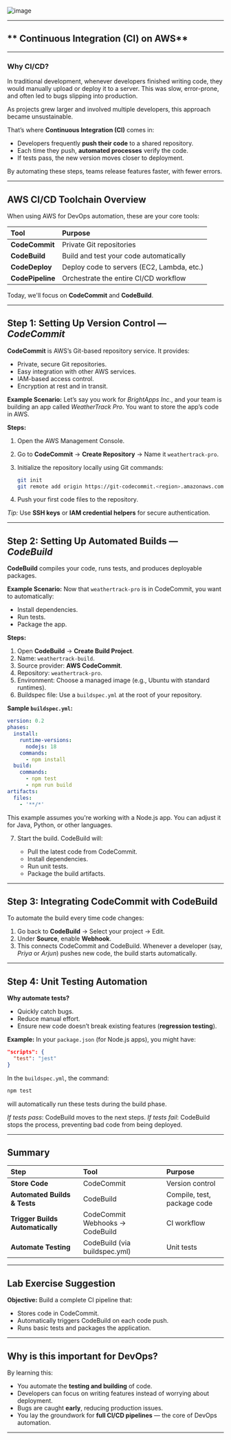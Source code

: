 ![image](https://github.com/user-attachments/assets/fc7ac995-6cad-4797-8988-311cc6add283)


---

##  ** Continuous Integration (CI) on AWS**

---

###  Why CI/CD?

In traditional development, whenever developers finished writing code, they would manually upload or deploy it to a server. This was slow, error-prone, and often led to bugs slipping into production.

As projects grew larger and involved multiple developers, this approach became unsustainable.

That’s where **Continuous Integration (CI)** comes in:

* Developers frequently **push their code** to a shared repository.
* Each time they push, **automated processes** verify the code.
* If tests pass, the new version moves closer to deployment.

By automating these steps, teams release features faster, with fewer errors.

---

##  **AWS CI/CD Toolchain Overview**

When using AWS for DevOps automation, these are your core tools:

| Tool             | Purpose                                    |
| :--------------- | :----------------------------------------- |
| **CodeCommit**   | Private Git repositories                   |
| **CodeBuild**    | Build and test your code automatically     |
| **CodeDeploy**   | Deploy code to servers (EC2, Lambda, etc.) |
| **CodePipeline** | Orchestrate the entire CI/CD workflow      |

Today, we'll focus on **CodeCommit** and **CodeBuild**.

---

##  Step 1: Setting Up Version Control — *CodeCommit*

**CodeCommit** is AWS’s Git-based repository service.
It provides:

* Private, secure Git repositories.
* Easy integration with other AWS services.
* IAM-based access control.
* Encryption at rest and in transit.

**Example Scenario:**
Let’s say you work for *BrightApps Inc.*, and your team is building an app called *WeatherTrack Pro*. You want to store the app’s code in AWS.

**Steps:**

1. Open the AWS Management Console.

2. Go to **CodeCommit** → **Create Repository** → Name it `weathertrack-pro`.

3. Initialize the repository locally using Git commands:

   ```bash
   git init
   git remote add origin https://git-codecommit.<region>.amazonaws.com/v1/repos/weathertrack-pro
   ```

4. Push your first code files to the repository.

 *Tip:* Use **SSH keys** or **IAM credential helpers** for secure authentication.

---

##  Step 2: Setting Up Automated Builds — *CodeBuild*

**CodeBuild** compiles your code, runs tests, and produces deployable packages.

**Example Scenario:**
Now that `weathertrack-pro` is in CodeCommit, you want to automatically:

* Install dependencies.
* Run tests.
* Package the app.

**Steps:**

1. Open **CodeBuild** → **Create Build Project**.
2. Name: `weathertrack-build`.
3. Source provider: **AWS CodeCommit**.
4. Repository: `weathertrack-pro`.
5. Environment: Choose a managed image (e.g., Ubuntu with standard runtimes).
6. Buildspec file: Use a `buildspec.yml` at the root of your repository.

**Sample `buildspec.yml`:**

```yaml
version: 0.2
phases:
  install:
    runtime-versions:
      nodejs: 18
    commands:
      - npm install
  build:
    commands:
      - npm test
      - npm run build
artifacts:
  files:
    - '**/*'
```

This example assumes you're working with a Node.js app. You can adjust it for Java, Python, or other languages.

7. Start the build. CodeBuild will:

   * Pull the latest code from CodeCommit.
   * Install dependencies.
   * Run unit tests.
   * Package the build artifacts.

---

##  Step 3: Integrating CodeCommit with CodeBuild

To automate the build every time code changes:

1. Go back to **CodeBuild** → Select your project → Edit.
2. Under **Source**, enable **Webhook**.
3. This connects CodeCommit and CodeBuild.
   Whenever a developer (say, *Priya* or *Arjun*) pushes new code, the build starts automatically.

---

##  Step 4: Unit Testing Automation

**Why automate tests?**

* Quickly catch bugs.
* Reduce manual effort.
* Ensure new code doesn’t break existing features (**regression testing**).

**Example:**
In your `package.json` (for Node.js apps), you might have:

```json
"scripts": {
  "test": "jest"
}
```

In the `buildspec.yml`, the command:

```bash
npm test
```

will automatically run these tests during the build phase.

 *If tests pass*: CodeBuild moves to the next steps.
 *If tests fail*: CodeBuild stops the process, preventing bad code from being deployed.

---

##  Summary

| Step                             | Tool                            | Purpose                     |
| :------------------------------- | :------------------------------ | :-------------------------- |
| **Store Code**                   | CodeCommit                      | Version control             |
| **Automated Builds & Tests**     | CodeBuild                       | Compile, test, package code |
| **Trigger Builds Automatically** | CodeCommit Webhooks → CodeBuild | CI workflow                 |
| **Automate Testing**             | CodeBuild (via buildspec.yml)   | Unit tests                  |

---

##  Lab Exercise Suggestion

**Objective:**
Build a complete CI pipeline that:

* Stores code in CodeCommit.
* Automatically triggers CodeBuild on each code push.
* Runs basic tests and packages the application.


---

##  Why is this important for DevOps?

By learning this:

* You automate the **testing and building** of code.
* Developers can focus on writing features instead of worrying about deployment.
* Bugs are caught **early**, reducing production issues.
* You lay the groundwork for **full CI/CD pipelines** — the core of DevOps automation.

---


